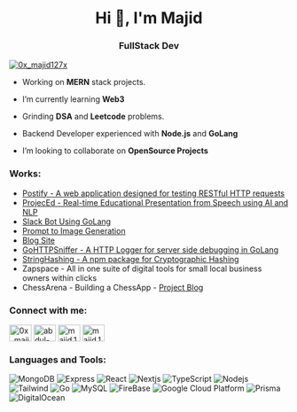 <h1 align="center">Hi 👋, I'm Majid</h1>
<h3 align="center">FullStack Dev</h3>

<p align="left"> <a href="https://twitter.com/0x_majid127x" target="blank"><img src="https://img.shields.io/badge/follow-%400x_majid127x-1DA1F2?logo=twitter&style=flat-square" alt="0x_majid127x" /></a> </p>

- Working on **MERN** stack projects.

- I’m currently learning **Web3**

- Grinding **DSA** and **Leetcode** problems.

- Backend Developer experienced with **Node.js** and **GoLang**

- I’m looking to collaborate on **OpenSource Projects**

<h3 align="left">Works:</h3>

- [Postify - A web application designed for testing RESTful HTTP requests](https://postify-web.vercel.app/)
- [ProjecEd - Real-time Educational Presentation from Speech using AI and NLP](https://github.com/aqeelshamz/project-ed)
- [Slack Bot Using GoLang](https://github.com/majid-2002/slack-age-bot)
- [Prompt to Image Generation](https://github.com/majid-2002/OpenAi-api-integration)
- [Blog Site](https://github.com/majid-2002/Blog_site)
- [GoHTTPSniffer - A HTTP Logger for server side debugging in GoLang](https://github.com/majid-2002/go-http-sniffer)
- [StringHashing - A npm package for Cryptographic Hashing](https://www.npmjs.com/package/crypto-hashing-js)
- Zapspace - All in one suite of digital tools for small local business owners within clicks
- ChessArena - Building a ChessApp - [Project Blog](https://majid-2002.github.io/posts/ChessArena)

<h3 align="left">Connect with me:</h3>
<p align="left">
<a href="https://twitter.com/0x_majid127x" target="blank"><img align="center" src="https://raw.githubusercontent.com/rahuldkjain/github-profile-readme-generator/master/src/images/icons/Social/twitter.svg" alt="0x_majid127x" height="30" width="40" /></a>
<a href="https://linkedin.com/in/abdul-majid-335a7123b" target="blank"><img align="center" src="https://raw.githubusercontent.com/rahuldkjain/github-profile-readme-generator/master/src/images/icons/Social/linked-in-alt.svg" alt="abdul-majid-335a7123b" height="30" width="40" /></a>
<a href="https://instagram.com/majid.127x" target="blank"><img align="center" src="https://raw.githubusercontent.com/rahuldkjain/github-profile-readme-generator/master/src/images/icons/Social/instagram.svg" alt="majid.127x" height="30" width="40" /></a>
<a href="https://leetcode.com/majid_127x" target="blank"><img align="center" src="https://raw.githubusercontent.com/rahuldkjain/github-profile-readme-generator/master/src/images/icons/Social/leet-code.svg" alt="majid.127x" height="30" width="40" /></a>
</p>

<h3 align="left">Languages and Tools:</h3>
<p>
  <img alt="MongoDB" src="https://img.shields.io/badge/-MongoDB-13aa52?style=flat-square&logo=mongodb&logoColor=white" />
  <img alt="Express" src="https://img.shields.io/badge/-Express-ffffff?style=flat-square&logo=express&logoColor=black" />
  <img alt="React" src="https://img.shields.io/badge/-React-45b8d8?style=flat-square&logo=react&logoColor=white" />
  <img alt="Nextjs" src="https://img.shields.io/badge/-NextJS-fff?style=flat-square&logo=Next.js&logoColor=black" />
  <img alt="TypeScript" src="https://img.shields.io/badge/-TypeScript-007ACC?style=flat-square&logo=typescript&logoColor=white" />
  <img alt="Nodejs" src="https://img.shields.io/badge/-NodeJS-43853d?style=flat-square&logo=Node.js&logoColor=white" />
  <img alt="Tailwind" src="https://img.shields.io/badge/-Tailwind-00065c?style=flat-square&logo=tailwindcss&logoColor=0ea5e9" />
  <img alt="Go" src="https://img.shields.io/badge/-Go-00b6e4?style=flat-square&logo=Go&logoColor=white" />
  <img alt="MySQL" src="https://img.shields.io/badge/-MySQL-1a73e8?style=flat-square&logo=mysql&logoColor=white" />
  <img alt="FireBase" src="https://img.shields.io/badge/-FireBase-F5820D?style=flat-square&logo=firebase&logoColor=white" />
  <img alt="Google Cloud Platform" src="https://img.shields.io/badge/-Google_Cloud_Platform-1a73e8?style=flat-square&logo=google-cloud&logoColor=white" />
  <img alt="Prisma" src="https://img.shields.io/badge/-Prisma-white?style=flat-square&logo=prisma&logoColor=black" />
  <img alt="DigitalOcean" src="https://img.shields.io/badge/-DigitalOcean-white?style=flat-square&logo=digitalocean&logoColor=black" />
</p>

